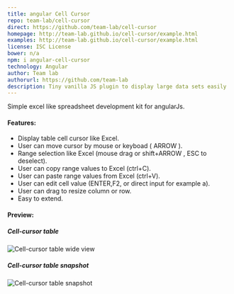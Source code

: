 ```yaml
---
title: angular Cell Cursor
repo: team-lab/cell-cursor
direct: https://github.com/team-lab/cell-cursor
homepage: http://team-lab.github.io/cell-cursor/example.html
examples: http://team-lab.github.io/cell-cursor/example.html
license: ISC License
bower: n/a
npm: i angular-cell-cursor
technology: Angular
author: Team lab
authorurl: https://github.com/team-lab
description: Tiny vanilla JS plugin to display large data sets easily
---
```


Simple excel like spreadsheet development kit for angularJs.

#### Features:

* Display table cell cursor like Excel.
* User can move cursor by mouse or keyboad ( ARROW ).
* Range selection like Excel (mouse drag or shift+ARROW , ESC to deselect).
* User can copy range values to Excel (ctrl+C).
* User can paste range values from Excel (ctrl+V).
* User can edit cell value (ENTER,F2, or direct input for example a).
* User can drag to resize column or row.
* Easy to extend.

#### Preview:

##### Cell-cursor table 
![Cell-cursor table wide view](/images/libraries/cell-cursor/cell-cursor-wide.png "Cell-cursor wide view")

##### Cell-cursor table snapshot 
![Cell-cursor table snapshot](/images/libraries/cell-cursor/cell-cursor-preview.png "Cell-cursor table snapshot")


